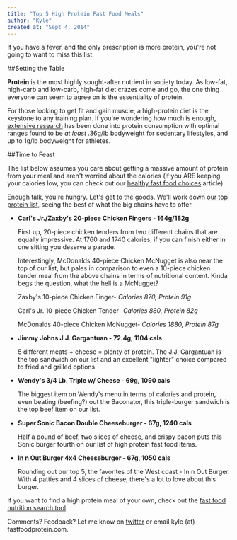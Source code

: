 ```yaml
---
title: "Top 5 High Protein Fast Food Meals"
author: "Kyle"
created_at: "Sept 4, 2014"
---
```


If you have a fever, and the only prescription is more protein, you're not going to want to miss this list.

<!--more-->

##Setting the Table

**Protein** is the most highly sought-after nutrient in society today. As low-fat, high-carb and low-carb, high-fat diet crazes come and go, the one thing everyone can seem to agree on is the essentiality of protein. 

For those looking to get fit and gain muscle, a high-protein diet is the keystone to any training plan. If you're wondering how much is enough, <a href="http://examine.com/faq/how-much-protein-do-i-need-every-day.html" target="_blank">extensive research</a> has been done into protein consumption with optimal ranges found to be *at least* .36g/lb bodyweight for sedentary lifestyles, and up to 1g/lb bodyweight for athletes.

##Time to Feast

The list below assumes you care about getting a massive amount of protein from your meal and aren't worried about the calories (if you ARE keeping your calories low, you can check out our [healthy fast food choices](http://www.fastfoodprotein.com/blog/best-healthy-fast-food) article).

Enough talk, you're hungry. Let's get to the goods. We'll work down [our top protein list](http://fastfoodprotein.com/search?company_list%5Blist%5D%5B%5D=&food_name=&protein=&max_cals=&max_carbs=&max_fat=&search=Compare&sort=4), seeing the best of what the big chains have to offer.

* **Carl's Jr./Zaxby's 20-piece Chicken Fingers - 164g/182g**

	First up, 20-piece chicken tenders from two different chains that are equally impressive. At 1760 and 1740 calories, if you can finish either in one sitting you deserve a parade.
	
	Interestingly, McDonalds 40-piece Chicken McNugget is also near the top of our list, but pales in comparison to even a 10-piece chicken tender meal from the above chains in terms of nutritional content. Kinda begs the question, what the hell is a McNugget?
	
	Zaxby's 10-piece Chicken Finger- *Calories 870, Protein 91g*
	
	Carl's Jr. 10-piece Chicken Tender- *Calories 880, Protein 82g*
	
	McDonalds 40-piece Chicken McNugget- *Calories 1880, Protein 87g*

* **Jimmy Johns J.J. Gargantuan - 72.4g, 1104 cals**

	5 different meats + cheese = plenty of protein. The J.J. Gargantuan is the top sandwich on our list and an excellent "lighter" choice compared to fried and grilled options.
	
* **Wendy's 3/4 Lb. Triple w/ Cheese - 69g, 1090 cals**

	The biggest item on Wendy's menu in terms of calories and protein, even beating (beefing?) out the Baconator, this triple-burger sandwich is the top beef item on our list.

* **Super Sonic Bacon Double Cheeseburger - 67g, 1240 cals**

	Half a pound of beef, two slices of cheese, and crispy bacon puts this Sonic burger fourth on our list of high protein fast food items. 
	
* **In n Out Burger 4x4 Cheeseburger - 67g, 1050 cals**

	Rounding out our top 5, the favorites of the West coast - In n Out Burger. With 4 patties and 4 slices of cheese, there's a lot to love about this burger.
	
If you want to find a high protein meal of your own, check out the [fast food nutrition search tool](http://www.fastfoodprotein.com/search).

Comments? Feedback? Let me know on [twitter](https://twitter.com/FastFoodProtein) or email kyle (at) fastfoodprotein.com.